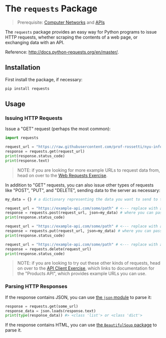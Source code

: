 # The `requests` Package

> Prerequisite: [Computer Networks](/notes/networks/notes.md) and [APIs](/notes/software/apis.md)

The `requests` package provides an easy way for Python programs to issue HTTP requests, whether scraping the contents of a web page, or exchanging data with an API.

Reference: http://docs.python-requests.org/en/master/.

## Installation

First install the package, if necessary:

```sh
pip install requests
```

## Usage

### Issuing HTTP Requests

Issue a "GET" request (perhaps the most common):

```py
import requests

request_url = "https://raw.githubusercontent.com/prof-rossetti/nyu-info-2335-201805/master/exercises/web-requests/data/products/1.json"
response = requests.get(request_url)
print(response.status_code)
print(response.text)
```

> NOTE: if you are looking for more example URLs to request data from, head on over to the [Web Requests Exercise](/exercises/web-requests/exercise.md).

In addition to "GET" requests, you can also issue other types of requests like "POST", "PUT", and "DELETE", sending data to the server as necessary:

```py
my_data = {} # a dictionary representing the data you want to send to the server

request_url = "https://example-api.com/some/path" # <--- replace with a real url that accepts POST requests
response = requests.post(request_url, json=my_data) # where you can pass a dictionary as the `json` parameter
print(response.status_code)

request_url = "https://example-api.com/some/path" # <--- replace with a real url that accepts PUT requests
response = requests.put(request_url, json=my_data) # where you can pass a dictionary as the `json` parameter
print(response.status_code)

request_url = "https://example-api.com/some/path" # <--- replace with a real url that accepts DELETE requests
response = requests.delete(request_url)
print(response.status_code)
```

> NOTE: if you are looking to try out these other kinds of requests, head on over to the [API Client Exercise](/exercises/api-client/exercise.md), which links to documentation for the "Products API", which provides example URLs you can use.

### Parsing HTTP Responses

If the response contains JSON, you can use [the `json` module](/notes/python/modules/json.md) to parse it:

```py
response = requests.get(some_url)
response_data = json.loads(response.text)
print(type(response_data)) #> <class 'list'> or <class 'dict'>
```

If the response contains HTML, you can use [the `BeautifulSoup` package](/notes/programming-languages/python/packages/beautifulsoup.md) to parse it.
